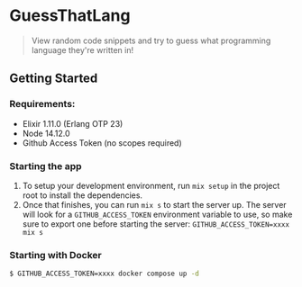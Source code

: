 # GuessThatLang

> View random code snippets and try to guess what programming language they're written in!

## Getting Started

### Requirements:

- Elixir 1.11.0 (Erlang OTP 23)
- Node 14.12.0
- Github Access Token (no scopes required)

### Starting the app

1. To setup your development environment, run `mix setup` in the project root to install the dependencies.
2. Once that finishes, you can run `mix s` to start the server up. The server will look for a `GITHUB_ACCESS_TOKEN` environment variable to use, so make sure to export one before starting the server: `GITHUB_ACCESS_TOKEN=xxxx mix s`

### Starting with Docker

```sh
$ GITHUB_ACCESS_TOKEN=xxxx docker compose up -d
```

